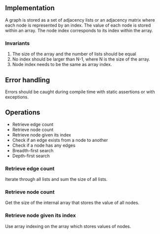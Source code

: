 ## Implementation 
A graph is stored as a set of adjacency lists or an adjacency matrix where each node is represented by an index. The value of each node is stored within an array. The node index corresponds to its index within the array.      

### Invariants
1. The size of the array and the number of lists should be equal
2. No index should be larger than N-1, where N is the size of the array.
3. Node index needs to be the same as array index.

## Error handling
Errors should be caught during compile time with static assertions or with exceptions. 

## Operations
* Retrieve edge count
* Retrieve node count
* Retrieve node given its index
* Check if an edge exists from a node to another
* Check if a node has any edges
* Breadth-first search
* Depth-first search

### Retrieve edge count
Iterate through all lists and sum the size of all lists.

### Retrieve node count
Get the size of the internal array that stores the value of all nodes. 

### Retrieve node given its index
Use array indexing on the array which stores values of nodes. 

